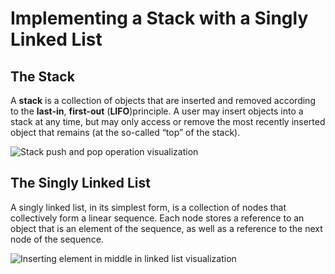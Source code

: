 # Implementing a Stack with a Singly Linked List

## The Stack

A **stack** is a collection of objects that are inserted and removed according to the **last-in**, **first-out** (**LIFO**)principle. A user may insert objects into a stack at any
time, but may only access or remove the most recently inserted object that remains (at the so-called “top” of the stack).

![Stack push and pop operation visualization](https://miro.medium.com/max/1280/1*lb-0r80YYhcnoVcQ3HY-1g.gif)

## The Singly Linked List

A singly linked list, in its simplest form, is a collection of nodes that collectively
form a linear sequence. Each node stores a reference to an object that is an element
of the sequence, as well as a reference to the next node of the sequence.

![Inserting element in middle in linked list visualization](https://wisdomoverflow.com/wp-content/uploads/2019/01/Webp.net-gifmaker.gif)
